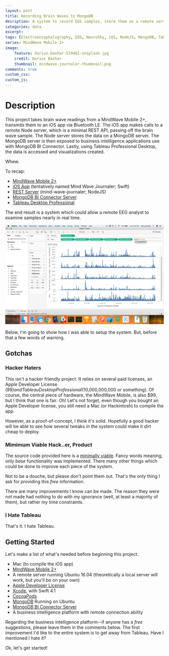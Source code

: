 ```yaml
---
layout: post
title: Recording Brain Waves to MongoDB
desription: A system to record EEG samples, store them on a remote server, and exposing the server to business intelligence platforms.
categories: data
excerpt:
tags: [Electroencephalography, EEG, NeuroSky, iOS, NodeJS, MongoDB, Tableau]
series: MindWave Mobile 2+
image: 
    feature: darius-bashar-529461-unsplash.jpg
    credit: Darius Bashar
    thumbnail: mindwave-journaler-thumbnail.png
comments: true
custom_css: 
custom_js: 
---
```


# Description
This project takes brain wave readings from a MindWave Mobile 2+, transmits them to an iOS app via Bluetooth LE.  The iOS app makes  calls to a remote Node server, which is a minimal REST API, passing off the brain wave sample.  The Node server stores the data on a MongoDB server.  The MongoDB server is then exposed to business intelligence applications use with MongoDB BI Connector.  Lastly, using Tableau Professional Desktop, the data is accessed and visualizations created.

Whew.  

To recap:
* [MindWave Mobile 2+](https://www.sparkfun.com/products/14758)
* [iOS App](https://github.com/Ladvien/MindWaveJournaler) (tentatively named Mind Wave Journaler; Swift)
* [REST Server](https://github.com/Ladvien/mind-wave-journal-server) (mind-wave-journaler; NodeJS)
* [MongoDB BI Connector Server](https://www.mongodb.com/products/bi-connector)
* [Tableau Desktop Professional](https://www.tableau.com/products/desktop)

The end result is a system which could allow a remote EEG analyst to examine samples nearly in real time.

![eeg-visualization](../images/eeg_poc_tableau_viz.png)

Below, I'm going to show how I was able to setup the system.  But, before that a few words of warning.

## Gotchas

### Hacker Haters
This isn't a hacker friendly project.  It relies on several paid licenses, an Apple Developer License ($99) and Tableau Desktop Professional ($10,000,000,000 or something).  Of course, the central piece of hardware, the MindWave Mobile, is also $99, but I think that one is fair.  Oh! Let's not forget, even though you bought an Apple Developer license, you still need a Mac (or Hackintosh) to compile the app.

However, as a proof-of-concept, I think it's solid.  Hopefully a good hacker will be able to see how several tweaks in the system could make it _dirt_ cheap to deploy.

### Mimimum Viable Hack..er, Product
The source code provided here is a [minimally viable](https://en.wikipedia.org/wiki/Minimum_viable_product).  Fancy words meaning, only _base_ functionality was implemented.  There many other things which could be done to improve each piece of the system. 

Not to be a douche, but please don't point them out.  That's the only thing I ask for providing this _free_ information.

There are many improvements I know can be made.  The reason they were not made had nothing to do with my ignorance (well, at least a majority of them), but rather my time constraints.

### I Hate Tableau
That's it.  I hate Tableau.

## Getting Started

Let's make a list of what's needed before beginning this project.

* Mac (to compile the iOS app)
* [MindWave Mobile 2+](https://www.sparkfun.com/products/14758)
* A remote server running Ubuntu 16.04 (theoretically a local server will work, but you'll be on your own)
* [Apple Developer License](https://developer.apple.com/programs/)
* [Xcode](https://developer.apple.com/xcode/), with Swift 4.1
* [CocoaPods](https://cocoapods.org/)
* [MongoDB](https://docs.mongodb.com/manual/tutorial/install-mongodb-on-ubuntu/) Running on Ubuntu
* [MongoDB BI Connector Server](https://www.mongodb.com/products/bi-connector)
* A business intelligence platform with remote connection ability

Regarding the business intelligence platform--if anyone has a _free_ suggestions, please leave them in the comments below.  The first improvement I'd like to the entire system is to get away from Tableau.  Have I mentioned I hate it?

Ok, let's get started!
